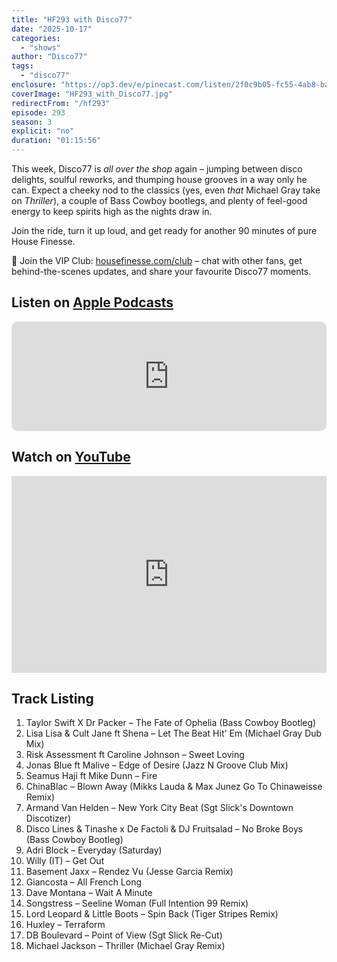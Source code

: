 ```yaml
---
title: "HF293 with Disco77"
date: "2025-10-17"
categories:
  - "shows"
author: "Disco77"
tags:
  - "disco77"
enclosure: "https://op3.dev/e/pinecast.com/listen/2f0c9b05-fc55-4ab8-ba94-a4c04a438a82.mp3?source=rss&ext=asset.mp3 73055879 audio/mpeg"
coverImage: "HF293_with_Disco77.jpg"
redirectFrom: "/hf293"
episode: 293
season: 3
explicit: "no"
duration: "01:15:56"
---
```


This week, Disco77 is *all over the shop* again – jumping between disco delights, soulful reworks, and thumping house grooves in a way only he can. Expect a cheeky nod to the classics (yes, even *that* Michael Gray take on *Thriller*), a couple of Bass Cowboy bootlegs, and plenty of feel-good energy to keep spirits high as the nights draw in.

Join the ride, turn it up loud, and get ready for another 90 minutes of pure House Finesse.

💬 Join the VIP Club: [housefinesse.com/club](https://housefinesse.com/club) – chat with other fans, get behind-the-scenes updates, and share your favourite Disco77 moments.

## Listen on [Apple Podcasts](https://podcasts.apple.com/gb/podcast/house-finesse/id355833875)

<iframe allow="autoplay *; encrypted-media *; fullscreen *; clipboard-write" frameborder="0" height="175" style="width:100%;max-width:660px;overflow:hidden;border-radius:10px;" sandbox="allow-forms allow-popups allow-same-origin allow-scripts allow-storage-access-by-user-activation allow-top-navigation-by-user-activation" src="https://embed.podcasts.apple.com/gb/podcast/house-finesse/id355833875"></iframe>

## Watch on [YouTube](https://www.youtube.com/housefinesse)

<iframe width="100%" height="315" style="max-width: 560px; aspect-ratio: 16/9;" src="https://www.youtube.com/embed/housefinesse" title="YouTube video player" frameborder="0" allow="accelerometer; autoplay; clipboard-write; encrypted-media; gyroscope; picture-in-picture; web-share" allowfullscreen></iframe>

## Track Listing

1. Taylor Swift X Dr Packer – The Fate of Ophelia (Bass Cowboy Bootleg)
2. Lisa Lisa & Cult Jane ft Shena – Let The Beat Hit' Em (Michael Gray Dub Mix)
3. Risk Assessment ft Caroline Johnson – Sweet Loving
4. Jonas Blue ft Malive – Edge of Desire (Jazz N Groove Club Mix)
5. Seamus Haji ft Mike Dunn – Fire
6. ChinaBlac – Blown Away (Mikks Lauda & Max Junez Go To Chinaweisse Remix)
7. Armand Van Helden – New York City Beat (Sgt Slick's Downtown Discotizer)
8. Disco Lines & Tinashe x De Factoli & DJ Fruitsalad – No Broke Boys (Bass Cowboy Bootleg)
9. Adri Block – Everyday (Saturday)
10. Willy (IT) – Get Out
11. Basement Jaxx – Rendez Vu (Jesse Garcia Remix)
12. Giancosta – All French Long
13. Dave Montana – Wait A Minute
14. Songstress – Seeline Woman (Full Intention 99 Remix)
15. Lord Leopard & Little Boots – Spin Back (Tiger Stripes Remix)
16. Huxley – Terraform
17. DB Boulevard – Point of View (Sgt Slick Re-Cut)
18. Michael Jackson – Thriller (Michael Gray Remix)